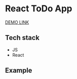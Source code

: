 # React ToDo App
[DEMO LINK](https://hryshko-denys.github.io/name/)

## Tech stack
- JS
- React


## Example